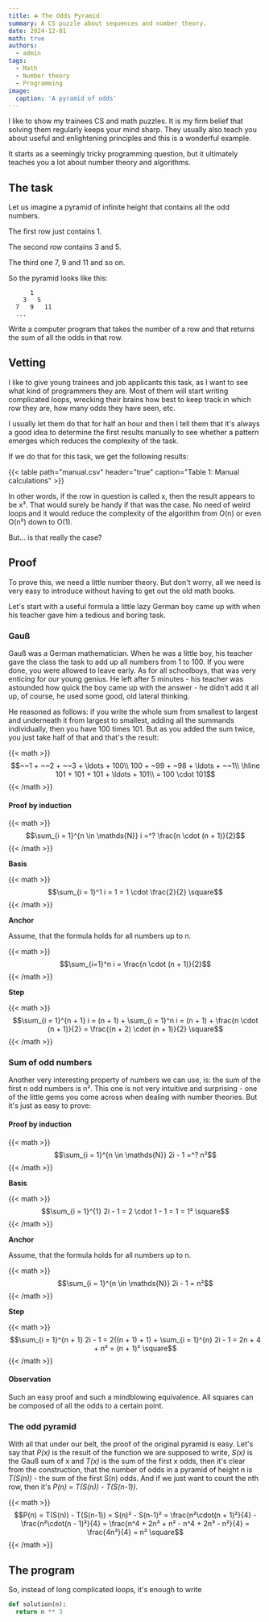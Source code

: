 ```yaml
---
title: ➕ The Odds Pyramid
summary: A CS puzzle about sequences and number theory.
date: 2024-12-01
math: true
authors:
  - admin
tags:
  - Math
  - Number theory
  - Programming
image:
  caption: 'A pyramid of odds'
---
```


I like to show my trainees CS and math puzzles. It is my firm belief that solving them regularly keeps your mind sharp. They usually also teach you about useful and enlightening principles and this is a wonderful example.

It starts as a seemingly tricky programming question, but it ultimately teaches you a lot about number theory and algorithms.

## The task

Let us imagine a pyramid of infinite height that contains all the odd numbers.

The first row just contains 1.

The second row contains 3 and 5.

The third one 7, 9 and 11 and so on.

So the pyramid looks like this:

```
      1
    3   5
  7   9   11
  ...
```
Write a computer program that takes the number of a row and that returns the sum of all the odds in that row.

## Vetting

I like to give young trainees and job applicants this task, as I want to see what kind of programmers they are. Most of them will start writing complicated loops,
wrecking their brains how best to keep track in which row they are, how many odds they have seen, etc.

I usually let them do that for half an hour and then I tell them that it's always a good idea to determine the first results manually to see whether a pattern emerges which
reduces the complexity of the task.

If we do that for this task, we get the following results:

{{< table path="manual.csv" header="true" caption="Table 1: Manual calculations" >}}

In other words, if the row in question is called x, then the result appears to be x³. That would surely be handy if that was the case. No need of weird loops and it
would reduce the complexity of the algorithm from O(n) or even O(n²) down to O(1).

But... is that really the case?

## Proof

To prove this, we need a little number theory. But don't worry, all we need is very easy to introduce without having to get out the old math books.

Let's start with a useful formula a little lazy German boy came up with when his teacher gave him a tedious and boring task.

### Gauß

Gauß was a German mathematician. When he was a little boy, his teacher gave the class the task to add up all numbers from 1 to 100. If you were done, you
were allowed to leave early. As for all schoolboys, that was very enticing for our young genius. He left after 5 minutes - his teacher was astounded
how quick the boy came up with the answer - he didn't add it all up, of course, he used some good, old lateral thinking.

He reasoned as follows: if you write the whole sum from smallest to largest and underneath it from largest to smallest, adding all the summands individually,
then you have 100 times 101. But as you added the sum twice, you just take half of that and that's the result:

{{< math >}}
$$~~1 + ~~2 + ~~3 + \ldots + 100\\
100 + ~99 + ~98 + \ldots + ~~1\\
\hline
101 + 101 + 101 + \ldots + 101\\
= 100 \cdot 101$$
{{< /math >}}

#### Proof by induction

{{< math >}}
$$\sum_{i = 1}^{n \in \mathds{N}} i =^? \frac{n \cdot (n + 1)}{2}$$
{{< /math >}}

**Basis**

{{< math >}}
$$\sum_{i = 1}^1 i = 1 = 1 \cdot \frac{2}{2} \square$$
{{< /math >}}

**Anchor**

Assume, that the formula holds for all numbers up to n.

{{< math >}}
$$\sum_{i=1}^n i = \frac{n \cdot (n + 1)}{2}$$
{{< /math >}}

**Step**

{{< math >}}
$$\sum_{i = 1}^{n + 1} i = (n + 1) + \sum_{i = 1}^n i = (n + 1) + \frac{n \cdot (n + 1)}{2} = \frac{(n + 2) \cdot (n + 1)}{2} \square$$
{{< /math >}}

### Sum of odd numbers

Another very interesting property of numbers we can use, is: the sum of the first n odd numbers is n². This one is not very intuitive and surprising - one of the little gems you come across when dealing with
number theories. But it's just as easy to prove:

#### Proof by induction

{{< math >}}
$$\sum_{i = 1}^{n \in \mathds{N}} 2i - 1 =^? n²$$
{{< /math >}}

**Basis**

{{< math >}}
$$\sum_{i = 1}^{1} 2i - 1 = 2 \cdot 1 - 1 = 1 = 1² \square$$
{{< /math >}}

**Anchor**

Assume, that the formula holds for all numbers up to n.

{{< math >}}
$$\sum_{i = 1}^{n \in \mathds{N}} 2i - 1 = n²$$
{{< /math >}}

**Step**

{{< math >}}
$$\sum_{i = 1}^{n + 1} 2i - 1 = 2((n + 1) + 1) + \sum_{i = 1}^{n} 2i - 1 = 2n + 4 + n² = (n + 1)² \square$$
{{< /math >}}

#### Observation

Such an easy proof and such a mindblowing equivalence. All squares can be composed of all the odds to a certain point.

### The odd pyramid

With all that under our belt, the proof of the original pyramid is easy. Let's say that *P(x)* is the result of the
function we are supposed to write, *S(x)* is the Gauß sum of x and *T(x)* is the sum of the first x odds, then it's clear from the construction, that
the number of odds in a pyramid of height n is *T(S(n))* - the sum of the first S(n) odds. And if we just want to count the nth row, then it's
*P(n) = T(S(n)) - T(S(n-1))*.

{{< math >}}
$$P(n) = T(S(n)) - T(S(n-1)) = S(n)² - S(n-1)² = \frac{n²\cdot(n + 1)²}{4} - \frac{n²\cdot(n - 1)²}{4} = \frac{n^4 + 2n³ + n² - n^4 + 2n³ - n²}{4} = \frac{4n³}{4} = n³ \square$$
{{< /math >}}

## The program

So, instead of long complicated loops, it's enough to write

```python
def solution(n):
  return n ** 3
```

